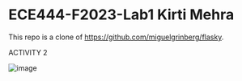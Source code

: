 # ECE444-F2023-Lab1 Kirti Mehra
This repo is a clone of https://github.com/miguelgrinberg/flasky.

ACTIVITY 2

![image](https://github.com/kxrtx/ECE444-Lab3/assets/90280208/c3678836-e764-4fc1-9f2b-3c2b83107f8a)



